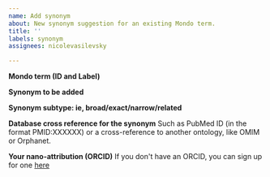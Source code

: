 ```yaml
---
name: Add synonym
about: New synonym suggestion for an existing Mondo term.
title: ''
labels: synonym
assignees: nicolevasilevsky

---
```


**Mondo term (ID and Label)**


**Synonym to be added**


**Synonym subtype: ie, broad/exact/narrow/related**


**Database cross reference for the synonym** Such as PubMed ID (in the format PMID:XXXXXX) or a cross-reference to another ontology, like OMIM or Orphanet.


**Your nano-attribution (ORCID)**
If you don't have an ORCID, you can sign up for one [here](https://orcid.org/)


